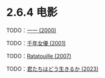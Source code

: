 # 2.6.4 电影

TODO：[一一 (2000)](https://movie.douban.com/subject/1292434/)

TODO：[千年女優 (2001)](https://movie.douban.com/subject/1307394/)

TODO：[Ratatouille (2007)](https://movie.douban.com/subject/1793491/)

TODO：[君たちはどう生きるか (2023)](https://movie.douban.com/subject/26925611/)
